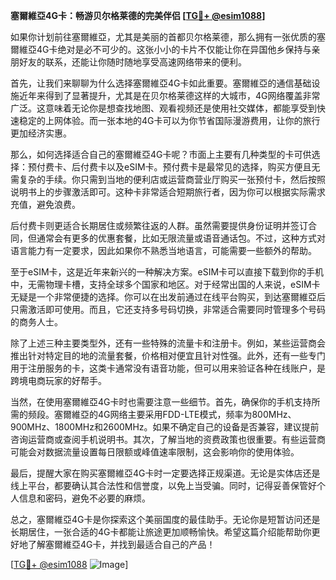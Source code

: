 **塞爾維亞4G卡：畅游贝尔格莱德的完美伴侣 [[TG💪+ @esim1088](https://t.me/s/esim1088)]**

如果你计划前往塞爾維亞，尤其是美丽的首都贝尔格莱德，那么拥有一张优质的塞爾維亞4G卡绝对是必不可少的。这张小小的卡片不仅能让你在异国他乡保持与亲朋好友的联系，还能让你随时随地享受高速网络带来的便利。

首先，让我们来聊聊为什么选择塞爾維亞4G卡如此重要。塞爾維亞的通信基础设施近年来得到了显著提升，尤其是在贝尔格莱德这样的大城市，4G网络覆盖非常广泛。这意味着无论你是想查找地图、观看视频还是使用社交媒体，都能享受到快速稳定的上网体验。而一张本地的4G卡可以为你节省国际漫游费用，让你的旅行更加经济实惠。

那么，如何选择适合自己的塞爾維亞4G卡呢？市面上主要有几种类型的卡可供选择：预付费卡、后付费卡以及eSIM卡。预付费卡是最常见的选择，购买方便且无需复杂的手续。你只需到当地的便利店或运营商营业厅购买一张预付卡，然后按照说明书上的步骤激活即可。这种卡非常适合短期旅行者，因为你可以根据实际需求充值，避免浪费。

后付费卡则更适合长期居住或频繁往返的人群。虽然需要提供身份证明并签订合同，但通常会有更多的优惠套餐，比如无限流量或语音通话包。不过，这种方式对语言能力有一定要求，因此如果你不熟悉当地语言，可能需要一些额外的帮助。

至于eSIM卡，这是近年来新兴的一种解决方案。eSIM卡可以直接下载到你的手机中，无需物理卡槽，支持全球多个国家和地区。对于经常出国的人来说，eSIM卡无疑是一个非常便捷的选择。你可以在出发前通过在线平台购买，到达塞爾維亞后只需激活即可使用。而且，它还支持多号码切换，非常适合需要同时管理多个号码的商务人士。

除了上述三种主要类型外，还有一些特殊的流量卡和注册卡。例如，某些运营商会推出针对特定目的地的流量套餐，价格相对便宜且针对性强。此外，还有一些专门用于注册服务的卡，这类卡通常没有语音功能，但可以用来验证各种在线账户，是跨境电商玩家的好帮手。

当然，在使用塞爾維亞4G卡时也需要注意一些细节。首先，确保你的手机支持所需的频段。塞爾維亞的4G网络主要采用FDD-LTE模式，频率为800MHz、900MHz、1800MHz和2600MHz。如果不确定自己的设备是否兼容，建议提前咨询运营商或查阅手机说明书。其次，了解当地的资费政策也很重要。有些运营商可能会对数据流量设置每日限额或峰值速率限制，这会影响你的使用体验。

最后，提醒大家在购买塞爾維亞4G卡时一定要选择正规渠道。无论是实体店还是线上平台，都要确认其合法性和信誉度，以免上当受骗。同时，记得妥善保管好个人信息和密码，避免不必要的麻烦。

总之，塞爾維亞4G卡是你探索这个美丽国度的最佳助手。无论你是短暂访问还是长期居住，一张合适的4G卡都能让旅途更加顺畅愉快。希望这篇介绍能帮助你更好地了解塞爾維亞4G卡，并找到最适合自己的产品！

[[TG💪+ @esim1088](https://t.me/s/esim1088) ![Image](https://i.postimg.cc/4NQfJmqS/Snipaste-2025-05-13-00-14-12.png)]
